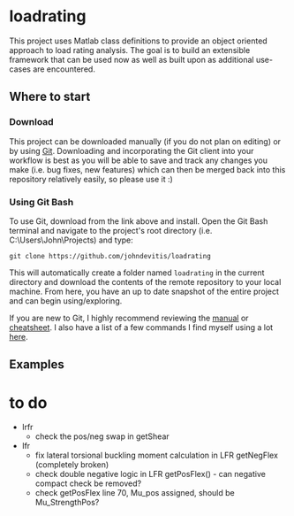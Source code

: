 # loadrating
This project uses Matlab class definitions to provide an object oriented approach to load rating analysis. The goal is to build an extensible framework that can be used now as well as built upon as additional use-cases are encountered.

## Where to start

### Download
This project can be downloaded manually (if you do not plan on editing) or by using [Git](https://git-scm.com). Downloading and incorporating the Git client into your workflow is best as you will be able to save and track any changes you make (i.e. bug fixes, new features) which can then be merged back into this repository relatively easily, so please use it :)


### Using Git Bash
To use Git, download from the link above and install. Open the Git Bash terminal and navigate to the project's root directory (i.e. C:\Users\John\Projects) and type:

```
git clone https://github.com/johndevitis/loadrating
```

This will automatically create a folder named `loadrating` in the current directory and download the contents of the remote repository to your local machine. From here, you have an up to date snapshot of the entire project and can begin using/exploring.

If you are new to Git, I highly recommend reviewing the [manual](https://git-scm.com/book/en/v2/Getting-Started-About-Version-Control) or [cheatsheet](https://services.github.com/kit/downloads/github-git-cheat-sheet.pdf). I also have a list of a few commands I find myself using a lot [here](https://github.com/johndevitis/useful_things).

## Examples


# to do

* lrfr
	* check the pos/neg swap in getShear
* lfr
	* fix lateral torsional buckling moment calculation in LFR getNegFlex (completely broken)
  * check double negative logic in LFR getPosFlex() - can negative compact check be removed?
  * check getPosFlex line 70, Mu_pos assigned, should be Mu_StrengthPos?

